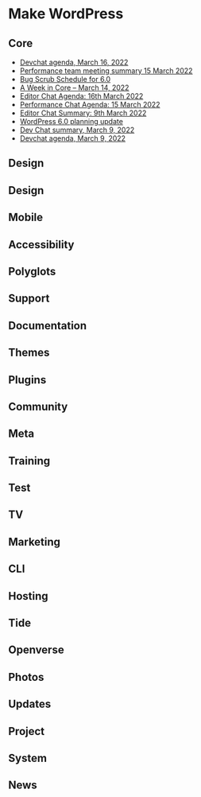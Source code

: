 # Make WordPress

## Core
<!-- CORE:START -->
- [Devchat agenda, March 16, 2022](https://make.wordpress.org/core/2022/03/15/devchat-agenda-march-16-2022/)
- [Performance team meeting summary 15 March 2022](https://make.wordpress.org/core/2022/03/15/performance-team-meeting-summary-15-march-2022/)
- [Bug Scrub Schedule for 6.0](https://make.wordpress.org/core/2022/03/15/bug-scrub-schedule-for-6-0/)
- [A Week in Core – March 14, 2022](https://make.wordpress.org/core/2022/03/14/a-week-in-core-march-14-2022/)
- [Editor Chat Agenda: 16th March 2022](https://make.wordpress.org/core/2022/03/14/editor-chat-agenda-16th-march-2022/)
- [Performance Chat Agenda: 15 March 2022](https://make.wordpress.org/core/2022/03/14/performance-chat-agenda-15-march-2022/)
- [Editor Chat Summary: 9th March 2022](https://make.wordpress.org/core/2022/03/14/editor-chat-summary-9th-march-2022/)
- [WordPress 6.0 planning update](https://make.wordpress.org/core/2022/03/11/wordpress-6-0-planning-update/)
- [Dev Chat summary, March 9, 2022](https://make.wordpress.org/core/2022/03/10/dev-chat-summary-march-9-2022/)
- [Devchat agenda, March 9, 2022](https://make.wordpress.org/core/2022/03/09/devchat-agenda-march-9-2022/)
<!-- CORE:END -->

## Design
<!-- DESIGN:START -->
<!-- DESIGN:END -->

## Design
<!-- DESIGN:START -->
<!-- DESIGN:END -->

## Mobile
<!-- MOBILE:START -->
<!-- MOBILE:END -->

## Accessibility
<!-- ACCESSIBILITY:START -->
<!-- ACCESSIBILITY:END -->

## Polyglots
<!-- POLYGLOTS:START -->
<!-- POLYGLOTS:END -->

## Support
<!-- SUPPORT:START -->
<!-- SUPPORT:END -->

## Documentation
<!-- DOCS:START -->
<!-- DOCS:END -->

## Themes
<!-- THEMES:START -->
<!-- THEMES:END -->

## Plugins
<!-- PLUGINS:START -->
<!-- PLUGINS:END -->

## Community
<!-- COMMUNITY:START -->
<!-- COMMUNITY:END -->

## Meta
<!-- META:START -->
<!-- META:END -->

## Training
<!-- TRAINING:START -->
<!-- TRAINING:END -->

## Test
<!-- TEST:START -->
<!-- TEST:END -->

## TV
<!-- TV:START -->
<!-- TV:END -->

## Marketing
<!-- MARKETING:START -->
<!-- MARKETING:END -->

## CLI
<!-- CLI:START -->
<!-- CLI:END -->

## Hosting
<!-- HOSTING:START -->
<!-- HOSTING:END -->

## Tide
<!-- TIDE:START -->
<!-- TIDE:END -->

## Openverse
<!-- OPENVERSE:START -->
<!-- OPENVERSE:END -->

## Photos
<!-- PHOTOS:START -->
<!-- PHOTOS:END -->

## Updates
<!-- UPDATES:START -->
<!-- UPDATES:END -->

## Project
<!-- PROJECT:START -->
<!-- PROJECT:END -->

## System
<!-- SYSTEM:START -->
<!-- SYSTEM:END -->

## News
<!-- NEWS:START -->
<!-- NEWS:END -->
